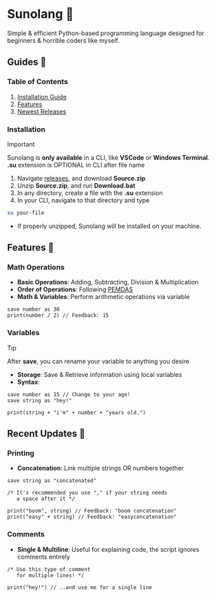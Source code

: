 # Sunolang 🐍
Simple & efficient Python-based programming language designed for beginners & horrible coders like myself.

## Guides 🧾
### Table of Contents
1. [Installation Guide](https://github.com/mr-suno/Sunolang/edit/main/README.md#installation)
2. [Features](https://github.com/mr-suno/Sunolang/edit/main/README.md#features-)
3. [Newest Releases](https://github.com/mr-suno/Sunolang/edit/main/README.md#recent-updates-)

### Installation
> [!IMPORTANT]
> Sunolang is **only available** in a CLI, like **VSCode** or **Windows Terminal**.
> <br>**.su** extension is OPTIONAL in CLI after file name

1. Navigate [releases](), and download **Source.zip**
2. Unzip **Source.zip**, and run **Download.bat**
3. In any directory, create a file with the **.su** extension
4. In your CLI, navigate to that directory and type
```bash
su your-file
```
* If properly unzipped, Sunolang will be installed on your machine.

## Features 🔖
### Math Operations
* **Basic Operations**: Adding, Subtracting, Division & Multiplication
* **Order of Operations**: Following [PEMDAS](https://en.wikipedia.org/wiki/Order_of_operations)
* **Math & Variables**: Perform arithmetic operations via variable
```
save number as 30
print(number / 2) // Feedback: 15
```

### Variables
> [!TIP]
> After **save**, you can rename your variable to anything you desire

* **Storage**: Save & Retrieve information using local variables
* **Syntax**:
```
save number as 15 // Change to your age!
save string as "hey!"

print(string + "i'm" + number + "years old.")
```

## Recent Updates 🚀
### Printing
* **Concatenation**: Link multiple strings OR numbers together
```
save string as "concatenated"

/* It's recommended you use "," if your string needs
   a space after it */

print("boom", string) // Feedback: "boom concatenation"
print("easy" + string) // Feedback: "easyconcatenation"
```

### Comments
* **Single & Multiline**: Useful for explaining code, the script ignores comments entirely
```
/* Use this type of comment
   for multiple lines! */

print("hey!") // ..and use me for a single line
```

